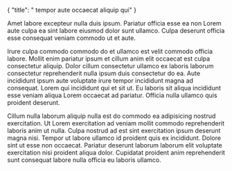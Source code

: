 {
  "title": " tempor aute occaecat aliquip qui"
}

Amet labore excepteur nulla duis ipsum. Pariatur officia esse ea non Lorem aute culpa ea sint labore eiusmod dolor sunt ullamco. Culpa deserunt officia esse consequat veniam commodo ut et aute.

Irure culpa commodo commodo do et ullamco est velit commodo officia labore. Mollit enim pariatur ipsum et cillum anim elit occaecat est culpa consectetur aliquip. Dolor cillum consectetur ullamco ex laboris laborum consectetur reprehenderit nulla ipsum duis consectetur do ea. Aute incididunt ipsum aute voluptate irure tempor incididunt magna ad consequat. Lorem qui incididunt qui et sit ut. Eu laboris sit aliqua incididunt esse veniam aliqua Lorem occaecat ad pariatur. Officia nulla ullamco quis proident deserunt.

Cillum nulla laborum aliquip nulla est do commodo ea adipisicing nostrud exercitation. Ut Lorem exercitation ad veniam mollit commodo reprehenderit laboris anim ut nulla. Culpa nostrud ad est sint exercitation ipsum deserunt magna nisi. Tempor ut labore ullamco id proident quis ex incididunt. Dolore sint ut esse non occaecat. Pariatur deserunt laborum laborum elit voluptate exercitation nisi proident aliqua dolor. Cupidatat proident anim reprehenderit sunt consequat labore nulla officia eu laboris ullamco.